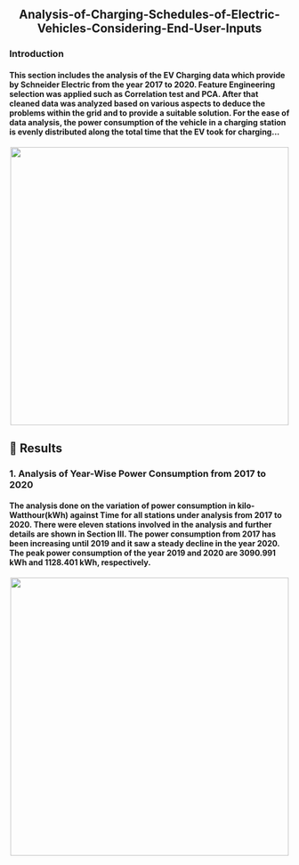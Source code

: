 <h2 align="center">Analysis-of-Charging-Schedules-of-Electric-Vehicles-Considering-End-User-Inputs</h2>


<h3 align="left">Introduction
  
 <h4 align="left"> This section includes the analysis of the EV Charging data which provide by Schneider Electric from the year 2017 to 2020. Feature Engineering selection was applied such as Correlation test and PCA. After that cleaned data was analyzed based on various aspects to deduce the problems within the grid and to provide a suitable solution. For the ease of data analysis, the power consumption of the vehicle in a charging station is evenly distributed along the total time that the EV took for charging...</h4>

<p align="center">
  <img width="500" src="https://user-images.githubusercontent.com/74568334/126491250-f65550ba-674a-4707-8296-7321756e17c3.jpg">
</p> 

## 🔑 Results 
  <h3 align="left"> 1. Analysis of Year-Wise Power Consumption from 2017 to 2020</h3>
  <h4 align="left"> The analysis done  on the variation of power consumption in kilo-Watthour(kWh) against Time for all stations under analysis from 2017 to 2020. There were eleven stations involved in the analysis and further details are shown in Section III. The power consumption from 2017 has been increasing until 2019 and it saw a steady decline in the year 2020. The peak power consumption of the year 2019 and 2020 are 3090.991 kWh and 1128.401 kWh, respectively. </h4>
  <p align="center">
  <img width="500" src="https://user-images.githubusercontent.com/74568334/126492077-1de6b55f-aa43-4426-bfce-9cdaf1c8d3c9.jpeg">
</p> 
  

  
